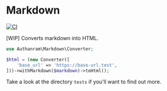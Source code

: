 # Markdown

[![CI](https://github.com/authanram/markdown/actions/workflows/main.yml/badge.svg)](https://github.com/authanram/markdown/actions/workflows/main.yml)

[WIP] Converts markdown into HTML.

```php
use Authanram\Markdown\Converter;

$html = (new Converter([
    'base_url' => 'https://base-url.test',
]))->withMarkdown($markdown)->toHtml();
```

Take a look at the directory `tests` if you'll want to find out more.
